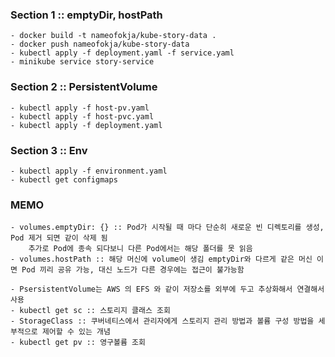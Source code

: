 ### Section 1 :: emptyDir, hostPath

    - docker build -t nameofokja/kube-story-data .
    - docker push nameofokja/kube-story-data
    - kubectl apply -f deployment.yaml -f service.yaml
    - minikube service story-service

### Section 2 :: PersistentVolume

    - kubectl apply -f host-pv.yaml
    - kubectl apply -f host-pvc.yaml
    - kubectl apply -f deployment.yaml

### Section 3 :: Env

    - kubectl apply -f environment.yaml
    - kubectl get configmaps

### MEMO

    - volumes.emptyDir: {} :: Pod가 시작될 때 마다 단순히 새로운 빈 디렉토리를 생성, Pod 제거 되면 같이 삭제 됨
        추가로 Pod에 종속 되다보니 다른 Pod에서는 해당 폴더를 못 읽음
    - volumes.hostPath :: 해당 머신에 volume이 생김 emptyDir와 다르게 같은 머신 이면 Pod 끼리 공유 가능, 대신 노드가 다른 경우에는 접근이 불가능함

    - PsersistentVolume는 AWS 의 EFS 와 같이 저장소를 외부에 두고 추상화해서 연결해서 사용
    - kubectl get sc :: 스토리지 클래스 조회
    - StorageClass :: 쿠버네티스에서 관리자에게 스토리지 관리 방법과 볼륨 구성 방법을 세부적으로 제어할 수 있는 개념
    - kubectl get pv :: 영구볼륨 조회
